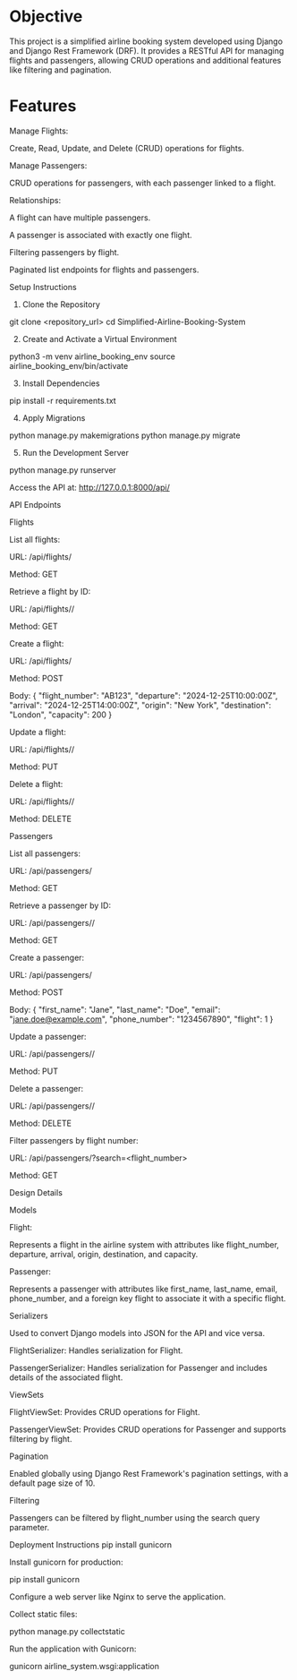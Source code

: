 #  Objective

This project is a simplified airline booking system developed using Django and Django Rest Framework (DRF). It provides a RESTful API for managing flights and passengers, allowing CRUD operations and additional features like filtering and pagination.

# Features

Manage Flights:

Create, Read, Update, and Delete (CRUD) operations for flights.

Manage Passengers:

CRUD operations for passengers, with each passenger linked to a flight.

Relationships:

A flight can have multiple passengers.

A passenger is associated with exactly one flight.

Filtering passengers by flight.

Paginated list endpoints for flights and passengers.

Setup Instructions

1. Clone the Repository

git clone <repository_url>
cd Simplified-Airline-Booking-System

2. Create and Activate a Virtual Environment

python3 -m venv airline_booking_env
source airline_booking_env/bin/activate

3. Install Dependencies

pip install -r requirements.txt

4. Apply Migrations

python manage.py makemigrations
python manage.py migrate

5. Run the Development Server

python manage.py runserver

Access the API at: http://127.0.0.1:8000/api/

API Endpoints

Flights

List all flights:

URL: /api/flights/

Method: GET

Retrieve a flight by ID:

URL: /api/flights/<id>/

Method: GET

Create a flight:

URL: /api/flights/

Method: POST

Body: { "flight_number": "AB123", "departure": "2024-12-25T10:00:00Z", "arrival": "2024-12-25T14:00:00Z", "origin": "New York", "destination": "London", "capacity": 200 }

Update a flight:

URL: /api/flights/<id>/

Method: PUT

Delete a flight:

URL: /api/flights/<id>/

Method: DELETE

Passengers

List all passengers:

URL: /api/passengers/

Method: GET

Retrieve a passenger by ID:

URL: /api/passengers/<id>/

Method: GET

Create a passenger:

URL: /api/passengers/

Method: POST

Body: { "first_name": "Jane", "last_name": "Doe", "email": "jane.doe@example.com", "phone_number": "1234567890", "flight": 1 }

Update a passenger:

URL: /api/passengers/<id>/

Method: PUT

Delete a passenger:

URL: /api/passengers/<id>/

Method: DELETE

Filter passengers by flight number:

URL: /api/passengers/?search=<flight_number>

Method: GET

Design Details

Models

Flight:

Represents a flight in the airline system with attributes like flight_number, departure, arrival, origin, destination, and capacity.

Passenger:

Represents a passenger with attributes like first_name, last_name, email, phone_number, and a foreign key flight to associate it with a specific flight.

Serializers

Used to convert Django models into JSON for the API and vice versa.

FlightSerializer: Handles serialization for Flight.

PassengerSerializer: Handles serialization for Passenger and includes details of the associated flight.

ViewSets

FlightViewSet: Provides CRUD operations for Flight.

PassengerViewSet: Provides CRUD operations for Passenger and supports filtering by flight.

Pagination

Enabled globally using Django Rest Framework's pagination settings, with a default page size of 10.

Filtering

Passengers can be filtered by flight_number using the search query parameter.

Deployment Instructions
pip install gunicorn

Install gunicorn for production:

pip install gunicorn

Configure a web server like Nginx to serve the application.

Collect static files:

python manage.py collectstatic

Run the application with Gunicorn:

gunicorn airline_system.wsgi:application

